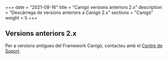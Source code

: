 +++
date        = "2021-08-16"
title       = "Canigó versions anteriors 2.x"
description = "Descàrrega de versions anteriors a Canigó 2.x"
sections    = "Canigó"
weight     = 5
+++

## Versions anteriors 2.x

Per a versions antigues del Framework Canigó, contacteu amb el [Centre de Suport](https://canigo.ctti.gencat.cat/centre-de-suport/contacta/).

